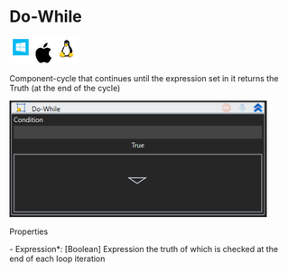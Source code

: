 # Do-While

![](<../../../.gitbook/assets/image (50).png>)

Component-cycle that continues until the expression set in it returns the Truth (at the end of the cycle)

![](<../../../.gitbook/assets/1 (64).png>)

Properties

&#x20;\- Expression\*: \[Boolean] Expression the truth of which is checked at the end of each loop iteration
